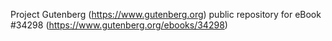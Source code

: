 Project Gutenberg (https://www.gutenberg.org) public repository for eBook #34298 (https://www.gutenberg.org/ebooks/34298)
